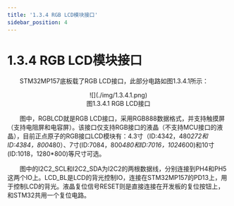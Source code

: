 ```yaml
---
title: '1.3.4 RGB LCD模块接口'
sidebar_position: 4
---
```


# 1.3.4 RGB LCD模块接口

&emsp;&emsp;STM32MP157底板载了RGB LCD接口，此部分电路如图1.3.4.1所示：

<center>
![](./img/1.3.4.1.png)<br/>
图1.3.4.1 RGB LCD接口
</center>


&emsp;&emsp;图中，RGBLCD就是RGB LCD接口，采用RGB888数据格式，并支持触摸屏（支持电阻屏和电容屏）。该接口仅支持RGB接口的液晶（不支持MCU接口的液晶），目前正点原子的RGB接口LCD模块有：4.3寸（ID:4342，480*272和ID:4384，800*480）、7寸(ID:7084，800*480和ID:7016，1024*600)和10寸(ID:1018，1280*800)等尺寸可选。 

&emsp;&emsp;图中的I2C2_SCL和I2C2_SDA为I2C2的两根数据线，分别连接到PH4和PH5这两个IO上。LCD_BL是LCD的背光控制IO，连接在STM32MP157的PD13上，用于控制LCD的背光。液晶复位信号RESET则是直接连接在开发板的复位按钮上，和STM32共用一个复位电路。


















